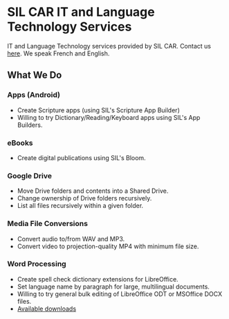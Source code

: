 # SIL CAR IT and Language Technology Services

IT and Language Technology services provided by SIL CAR.
Contact us [here](https://forms.gle/SgCFCxa9t3R2tuY38). We speak French and English.

## What We Do

### Apps (Android)

- Create Scripture apps (using SIL's Scripture App Builder)
- Willing to try Dictionary/Reading/Keyboard apps using SIL's App Builders.

### eBooks

- Create digital publications using SIL's Bloom.

### Google Drive

- Move Drive folders and contents into a Shared Drive.
- Change ownership of Drive folders recursively.
- List all files recursively within a given folder.

### Media File Conversions

- Convert audio to/from WAV and MP3.
- Convert video to projection-quality MP4 with minimum file size.

### Word Processing

- Create spell check dictionary extensions for LibreOffice.
- Set language name by paragraph for large, multilingual documents.
- Willing to try general bulk editing of LibreOffice ODT or MSOffice DOCX files.
- [Available downloads](https://drive.google.com/drive/folders/1yjAn5tVB4z4btCWrMImxVyidjWqK8Atj?usp=sharing)
